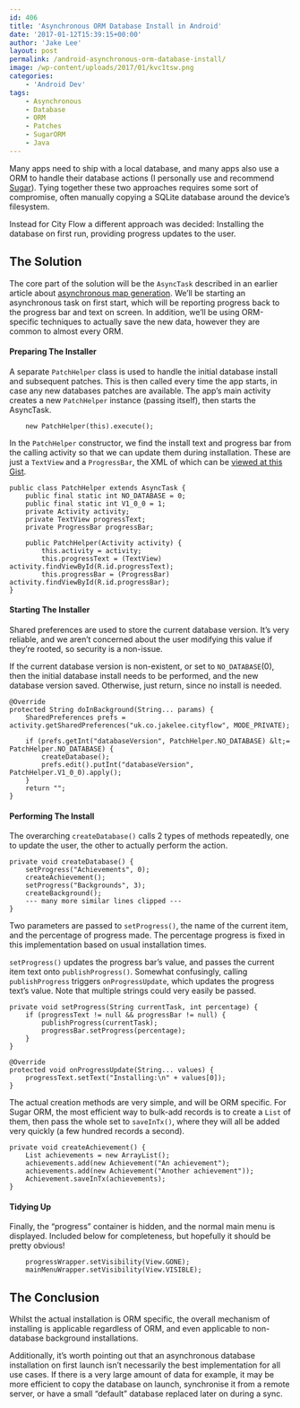 ```yaml
---
id: 406
title: 'Asynchronous ORM Database Install in Android'
date: '2017-01-12T15:39:15+00:00'
author: 'Jake Lee'
layout: post
permalink: /android-asynchronous-orm-database-install/
image: /wp-content/uploads/2017/01/kvc1tsw.png
categories:
    - 'Android Dev'
tags:
    - Asynchronous
    - Database
    - ORM
    - Patches
    - SugarORM
    - Java
---
```


Many apps need to ship with a local database, and many apps also use a ORM to handle their database actions (I personally use and recommend [Sugar](http://satyan.github.io/sugar/)). Tying together these two approaches requires some sort of compromise, often manually copying a SQLite database around the device’s filesystem.

Instead for City Flow a different approach was decided: Installing the database on first run, providing progress updates to the user.

## The Solution

The core part of the solution will be the `AsyncTask` described in an earlier article about [asynchronous map generation](https://blog.jakelee.co.uk/android-asynchronous-map-generator/). We’ll be starting an asynchronous task on first start, which will be reporting progress back to the progress bar and text on screen. In addition, we’ll be using ORM-specific techniques to actually save the new data, however they are common to almost every ORM.

#### Preparing The Installer

A separate `PatchHelper` class is used to handle the initial database install and subsequent patches. This is then called every time the app starts, in case any new databases patches are available. The app’s main activity creates a new `PatchHelper` instance (passing itself), then starts the AsyncTask.

```
    new PatchHelper(this).execute();
```

In the `PatchHelper` constructor, we find the install text and progress bar from the calling activity so that we can update them during installation. These are just a `TextView` and a `ProgressBar`, the XML of which can be [viewed at this Gist](https://gist.github.com/JakeSteam/25e82a6527be4061294e0636ecf3dbf9).

```
public class PatchHelper extends AsyncTask {
    public final static int NO_DATABASE = 0;
    public final static int V1_0_0 = 1;
    private Activity activity;
    private TextView progressText;
    private ProgressBar progressBar; 

    public PatchHelper(Activity activity) {
        this.activity = activity;
        this.progressText = (TextView) activity.findViewById(R.id.progressText);
        this.progressBar = (ProgressBar) activity.findViewById(R.id.progressBar);
}
```

#### Starting The Installer

Shared preferences are used to store the current database version. It’s very reliable, and we aren’t concerned about the user modifying this value if they’re rooted, so security is a non-issue.

If the current database version is non-existent, or set to `NO_DATABASE`(0), then the initial database install needs to be performed, and the new database version saved. Otherwise, just return, since no install is needed.

```
@Override
protected String doInBackground(String... params) {
    SharedPreferences prefs = activity.getSharedPreferences("uk.co.jakelee.cityflow", MODE_PRIVATE);

    if (prefs.getInt("databaseVersion", PatchHelper.NO_DATABASE) &lt;= PatchHelper.NO_DATABASE) {
        createDatabase();
        prefs.edit().putInt("databaseVersion", PatchHelper.V1_0_0).apply();
    }
    return "";
}
```

#### Performing The Install

The overarching `createDatabase()` calls 2 types of methods repeatedly, one to update the user, the other to actually perform the action.

```
private void createDatabase() {
    setProgress("Achievements", 0);
    createAchievement();
    setProgress("Backgrounds", 3);
    createBackground();
    --- many more similar lines clipped ---
}
```

Two parameters are passed to `setProgress()`, the name of the current item, and the percentage of progress made. The percentage progress is fixed in this implementation based on usual installation times.

`setProgress()` updates the progress bar’s value, and passes the current item text onto `publishProgress()`. Somewhat confusingly, calling `publishProgress` triggers `onProgressUpdate`, which updates the progress text’s value. Note that multiple strings could very easily be passed.

```
private void setProgress(String currentTask, int percentage) {
    if (progressText != null && progressBar != null) {
        publishProgress(currentTask);
        progressBar.setProgress(percentage);
    }
}

@Override
protected void onProgressUpdate(String... values) {
    progressText.setText("Installing:\n" + values[0]);
}
```

The actual creation methods are very simple, and will be ORM specific. For Sugar ORM, the most efficient way to bulk-add records is to create a `List` of them, then pass the whole set to `saveInTx()`, where they will all be added very quickly (a few hundred records a second).

```
private void createAchievement() {
    List achievements = new ArrayList();
    achievements.add(new Achievement("An achievement");
    achievements.add(new Achievement("Another achievement"));
    Achievement.saveInTx(achievements);
}
```

#### Tidying Up

Finally, the “progress” container is hidden, and the normal main menu is displayed. Included below for completeness, but hopefully it should be pretty obvious!

```
    progressWrapper.setVisibility(View.GONE);
    mainMenuWrapper.setVisibility(View.VISIBLE);
```

## The Conclusion

Whilst the actual installation is ORM specific, the overall mechanism of installing is applicable regardless of ORM, and even applicable to non-database background installations.

Additionally, it’s worth pointing out that an asynchronous database installation on first launch isn’t necessarily the best implementation for all use cases. If there is a very large amount of data for example, it may be more efficient to copy the database on launch, synchronise it from a remote server, or have a small “default” database replaced later on during a sync.